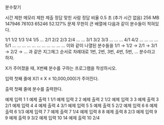분수찾기

시간 제한	메모리 제한	제출	정답	맞힌 사람	정답 비율
0.5 초 (추가 시간 없음)	256 MB	147946	76103	65246	52.127%
문제
무한히 큰 배열에 다음과 같이 분수들이 적혀있다.

1/1	1/2	1/3	1/4	1/5	…
2/1	2/2	2/3	2/4	…	…
3/1	3/2	3/3	…	…	…
4/1	4/2	…	…	…	…
5/1	…	…	…	…	…
…	…	…	…	…	…
이와 같이 나열된 분수들을 1/1 → 1/2 → 2/1 → 3/1 → 2/2 → … 과 같은 지그재그 순서로 차례대로 1번, 2번, 3번, 4번, 5번, … 분수라고 하자.

X가 주어졌을 때, X번째 분수를 구하는 프로그램을 작성하시오.

입력
첫째 줄에 X(1 ≤ X ≤ 10,000,000)가 주어진다.

출력
첫째 줄에 분수를 출력한다.

예제 입력 1
1
예제 출력 1
1/1
예제 입력 2
2
예제 출력 2
1/2
예제 입력 3
3
예제 출력 3
2/1
예제 입력 4
4
예제 출력 4
3/1
예제 입력 5
5
예제 출력 5
2/2
예제 입력 6
6
예제 출력 6
1/3
예제 입력 7
7
예제 출력 7
1/4
예제 입력 8
8
예제 출력 8
2/3
예제 입력 9
9
예제 출력 9
3/2
예제 입력 10
14
예제 출력 10
2/4